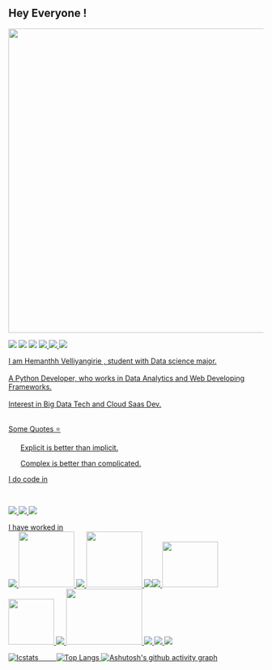 ## Hey Everyone !

<img src = https://github.com/user-attachments/assets/40fd5ba5-dda2-4033-92a8-acc7fec05786 width=600 ></img>

<a href="mailto:vvhemanthh@gmail.com?"><img src="https://img.shields.io/badge/Gmail-D14836?style=for-the-badge&logo=gmail&logoColor=white"/></a>
<a href="https://leetcode.com/HemanthhVV"><img src="https://img.shields.io/badge/-LeetCode-FFA116?style=for-the-badge&logo=LeetCode&logoColor=black)"/></a>
<a href="https://kaggle.com/hemanthhvv"><img src="https://img.shields.io/badge/Kaggle-20BEFF?style=for-the-badge&logo=Kaggle&logoColor=white"/></a>
<a href="https://archlinux.org/"><img src = "https://img.shields.io/badge/Arch_Linux-1793D1?style=for-the-badge&logo=arch-linux&logoColor=white">
<a href="https://www.python.org/)"><img src ="https://img.shields.io/badge/Python-3776AB?style=for-the-badge&logo=python&logoColor=white">
<a href="https://www.scala-lang.org/"><img src = "https://img.shields.io/badge/Scala-DC322F?style=for-the-badge&logo=scala&logoColor=white">


I am <span style="background-color: ##0841ff">Hemanthh Velliyangirie</span> , student with Data science major.
<br>
<br>
A Python Developer, who works in Data Analytics and Web Developing Frameworks.
<br>
<br>
Interest in Big Data Tech and Cloud Saas Dev.
<br>
<br>

Some Quotes :star:

<span style="background-color: ##0841ff">
<ul>Explicit is better than implicit.</ul>
<ul>Complex is better than complicated.</ul>
</span>


I do code in

<br>

<img src = "https://img.icons8.com/?size=100&id=121464&format=png&color=000000"> <img src = "https://img.icons8.com/?size=100&id=7JREbec1RZXO&format=png&color=000000"> <img src = "https://img.icons8.com/?size=100&id=13679&format=png&color=000000">

I have worked in
<br>
<img src = "https://img.icons8.com/?size=100&id=xSkewUSqtErH&format=png&color=000000"> <img src = "https://github.com/user-attachments/assets/f3db8285-b9ab-4cbb-aff0-f7532177f7e5" height = 110 width = 110> <img src = "https://img.icons8.com/?size=100&id=Ny0t2MYrJ70p&format=png&color=000000"> <img src = "https://github.com/user-attachments/assets/e1986bcd-c090-4a09-9e74-33b1f79b8da1"  height = 110 width = 110> <img src ="https://img.icons8.com/?size=100&id=69132&format=png&color=000000" ><img src = "https://img.icons8.com/?size=100&id=IuuVVwsdTi2v&format=png&color=000000"> <img src= "https://github.com/user-attachments/assets/c426430d-0081-478c-9b41-9eef37432926"  height = 90 width = 110> <img src = "https://github.com/user-attachments/assets/07236225-af6c-4c80-9569-8f7c9617bf69"  height = 90 width = 90> <img src="https://img.icons8.com/?size=100&id=22813&format=png&color=000000"> <img src = "https://github.com/user-attachments/assets/99cb95a3-e290-4a11-8515-5e254d591985" height = 110 width = 150> <img src="https://img.icons8.com/?size=100&id=9Kvi1p1F0tUo&format=png&color=000000"> <img src="https://img.icons8.com/?size=100&id=20909&format=png&color=000000"> <img src ="https://img.icons8.com/?size=100&id=7gdY5qNXaKC0&format=png&color=000000">


![lcstats](https://leetcard.jacoblin.cool/HemanthhVV?theme=forest&font=Kalam&ext=heatmap&border=2&radius=20&height=375&width=600)&nbsp;&nbsp;&nbsp;&nbsp;&nbsp;&nbsp;&nbsp;&nbsp;
![Top Langs](https://github-readme-stats.vercel.app/api/top-langs/?username=HemanthhVV&layout=donut-vertical)
[![Ashutosh's github activity graph](https://github-readme-activity-graph.vercel.app/graph?username=HemanthhVV&bg_color=171212&color=0055ff&line=ea0606&point=fff700&area=true&hide_border=true)](https://github.com/ashutosh00710/github-readme-activity-graph)

